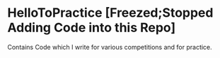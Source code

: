 # HelloToPractice [Freezed;Stopped Adding Code into this Repo]

Contains Code which I write for various competitions and for practice.

